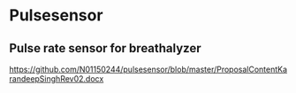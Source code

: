 # Pulsesensor
## Pulse rate sensor for breathalyzer
https://github.com/N01150244/pulsesensor/blob/master/ProposalContentKarandeepSinghRev02.docx
